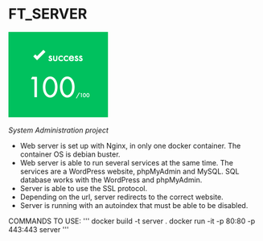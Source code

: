 # FT_SERVER

![Result](/img/result.png)

*System Administration project*

* Web server is set up with Nginx, in only one docker container. The container OS is debian buster.
* Web server is able to run several services at the same time. The services are a WordPress website, phpMyAdmin and MySQL. SQL database works with the WordPress and phpMyAdmin.
* Server is able to use the SSL protocol.
* Depending on the url, server redirects to the
correct website.
* Server is running with an autoindex that must be able to be disabled.

COMMANDS TO USE:
'''
docker build -t server .
docker run -it -p 80:80 -p 443:443 server
'''
